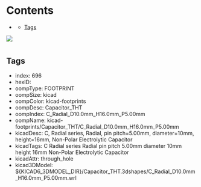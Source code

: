 



Contents
========

* [](#)
	* [Tags](#tags)
  
![][im]
# 

## Tags

- index: 696
- hexID: 
- oompType: FOOTPRINT
- oompSize: kicad
- oompColor: kicad-footprints
- oompDesc: Capacitor_THT
- oompIndex: C_Radial_D10.0mm_H16.0mm_P5.00mm
- oompName: kicad-footprints/Capacitor_THT/C_Radial_D10.0mm_H16.0mm_P5.00mm
- kicadDesc: C, Radial series, Radial, pin pitch=5.00mm, diameter=10mm, height=16mm, Non-Polar Electrolytic Capacitor
- kicadTags: C Radial series Radial pin pitch 5.00mm diameter 10mm height 16mm Non-Polar Electrolytic Capacitor
- kicadAttr: through_hole
- kicad3DModel: ${KICAD6_3DMODEL_DIR}/Capacitor_THT.3dshapes/C_Radial_D10.0mm_H16.0mm_P5.00mm.wrl



[im]: image.png
